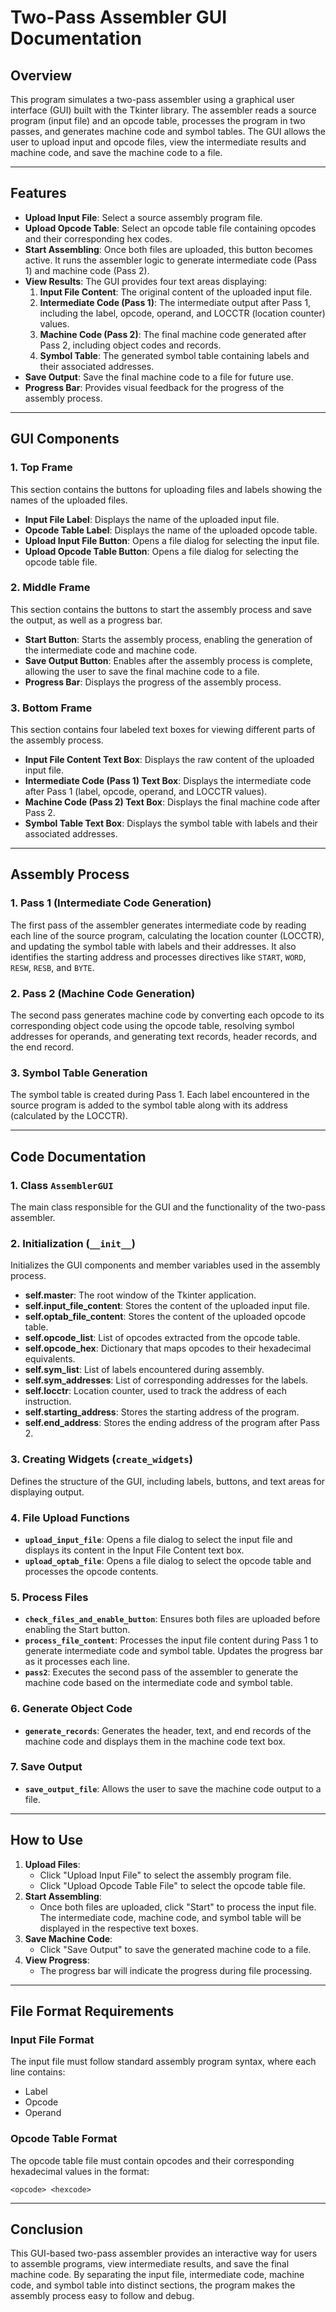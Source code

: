 

# Two-Pass Assembler GUI Documentation

## Overview

This program simulates a two-pass assembler using a graphical user interface (GUI) built with the Tkinter library. The assembler reads a source program (input file) and an opcode table, processes the program in two passes, and generates machine code and symbol tables. The GUI allows the user to upload input and opcode files, view the intermediate results and machine code, and save the machine code to a file.

---

## Features

- **Upload Input File**: Select a source assembly program file.
- **Upload Opcode Table**: Select an opcode table file containing opcodes and their corresponding hex codes.
- **Start Assembling**: Once both files are uploaded, this button becomes active. It runs the assembler logic to generate intermediate code (Pass 1) and machine code (Pass 2).
- **View Results**: The GUI provides four text areas displaying:
  1. **Input File Content**: The original content of the uploaded input file.
  2. **Intermediate Code (Pass 1)**: The intermediate output after Pass 1, including the label, opcode, operand, and LOCCTR (location counter) values.
  3. **Machine Code (Pass 2)**: The final machine code generated after Pass 2, including object codes and records.
  4. **Symbol Table**: The generated symbol table containing labels and their associated addresses.
- **Save Output**: Save the final machine code to a file for future use.
- **Progress Bar**: Provides visual feedback for the progress of the assembly process.

---

## GUI Components

### 1. **Top Frame**

This section contains the buttons for uploading files and labels showing the names of the uploaded files.
- **Input File Label**: Displays the name of the uploaded input file.
- **Opcode Table Label**: Displays the name of the uploaded opcode table.
- **Upload Input File Button**: Opens a file dialog for selecting the input file.
- **Upload Opcode Table Button**: Opens a file dialog for selecting the opcode table file.

### 2. **Middle Frame**

This section contains the buttons to start the assembly process and save the output, as well as a progress bar.
- **Start Button**: Starts the assembly process, enabling the generation of the intermediate code and machine code.
- **Save Output Button**: Enables after the assembly process is complete, allowing the user to save the final machine code to a file.
- **Progress Bar**: Displays the progress of the assembly process.

### 3. **Bottom Frame**

This section contains four labeled text boxes for viewing different parts of the assembly process.
- **Input File Content Text Box**: Displays the raw content of the uploaded input file.
- **Intermediate Code (Pass 1) Text Box**: Displays the intermediate code after Pass 1 (label, opcode, operand, and LOCCTR values).
- **Machine Code (Pass 2) Text Box**: Displays the final machine code after Pass 2.
- **Symbol Table Text Box**: Displays the symbol table with labels and their associated addresses.

---

## Assembly Process

### 1. **Pass 1 (Intermediate Code Generation)**
The first pass of the assembler generates intermediate code by reading each line of the source program, calculating the location counter (LOCCTR), and updating the symbol table with labels and their addresses. It also identifies the starting address and processes directives like `START`, `WORD`, `RESW`, `RESB`, and `BYTE`.

### 2. **Pass 2 (Machine Code Generation)**
The second pass generates machine code by converting each opcode to its corresponding object code using the opcode table, resolving symbol addresses for operands, and generating text records, header records, and the end record.

### 3. **Symbol Table Generation**
The symbol table is created during Pass 1. Each label encountered in the source program is added to the symbol table along with its address (calculated by the LOCCTR).

---

## Code Documentation

### 1. **Class `AssemblerGUI`**

The main class responsible for the GUI and the functionality of the two-pass assembler.

### 2. **Initialization (`__init__`)**
Initializes the GUI components and member variables used in the assembly process.

- **self.master**: The root window of the Tkinter application.
- **self.input_file_content**: Stores the content of the uploaded input file.
- **self.optab_file_content**: Stores the content of the uploaded opcode table.
- **self.opcode_list**: List of opcodes extracted from the opcode table.
- **self.opcode_hex**: Dictionary that maps opcodes to their hexadecimal equivalents.
- **self.sym_list**: List of labels encountered during assembly.
- **self.sym_addresses**: List of corresponding addresses for the labels.
- **self.locctr**: Location counter, used to track the address of each instruction.
- **self.starting_address**: Stores the starting address of the program.
- **self.end_address**: Stores the ending address of the program after Pass 2.

### 3. **Creating Widgets (`create_widgets`)**
Defines the structure of the GUI, including labels, buttons, and text areas for displaying output.

### 4. **File Upload Functions**
- **`upload_input_file`**: Opens a file dialog to select the input file and displays its content in the Input File Content text box.
- **`upload_optab_file`**: Opens a file dialog to select the opcode table and processes the opcode contents.

### 5. **Process Files**
- **`check_files_and_enable_button`**: Ensures both files are uploaded before enabling the Start button.
- **`process_file_content`**: Processes the input file content during Pass 1 to generate intermediate code and symbol table. Updates the progress bar as it processes each line.
- **`pass2`**: Executes the second pass of the assembler to generate the machine code based on the intermediate code and symbol table.

### 6. **Generate Object Code**
- **`generate_records`**: Generates the header, text, and end records of the machine code and displays them in the machine code text box.

### 7. **Save Output**
- **`save_output_file`**: Allows the user to save the machine code output to a file.

---

## How to Use

1. **Upload Files**: 
   - Click "Upload Input File" to select the assembly program file.
   - Click "Upload Opcode Table File" to select the opcode table file.
2. **Start Assembling**: 
   - Once both files are uploaded, click "Start" to process the input file. The intermediate code, machine code, and symbol table will be displayed in the respective text boxes.
3. **Save Machine Code**: 
   - Click "Save Output" to save the generated machine code to a file.
4. **View Progress**: 
   - The progress bar will indicate the progress during file processing.

---

## File Format Requirements

### Input File Format
The input file must follow standard assembly program syntax, where each line contains:
- Label
- Opcode
- Operand

### Opcode Table Format
The opcode table file must contain opcodes and their corresponding hexadecimal values in the format:
```
<opcode> <hexcode>
```

---

## Conclusion

This GUI-based two-pass assembler provides an interactive way for users to assemble programs, view intermediate results, and save the final machine code. By separating the input file, intermediate code, machine code, and symbol table into distinct sections, the program makes the assembly process easy to follow and debug.

